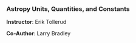 ### Astropy Units, Quantities, and Constants

**Instructor**:  Erik Tollerud

**Co-Author**: Larry Bradley
